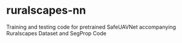 # ruralscapes-nn
Training and testing code for pretrained SafeUAVNet accompanying Ruralscapes Dataset and SegProp Code
